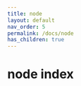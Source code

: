 ```yaml
---
title: node
layout: default
nav_order: 5
permalink: /docs/node
has_children: true
---
```

# node index
